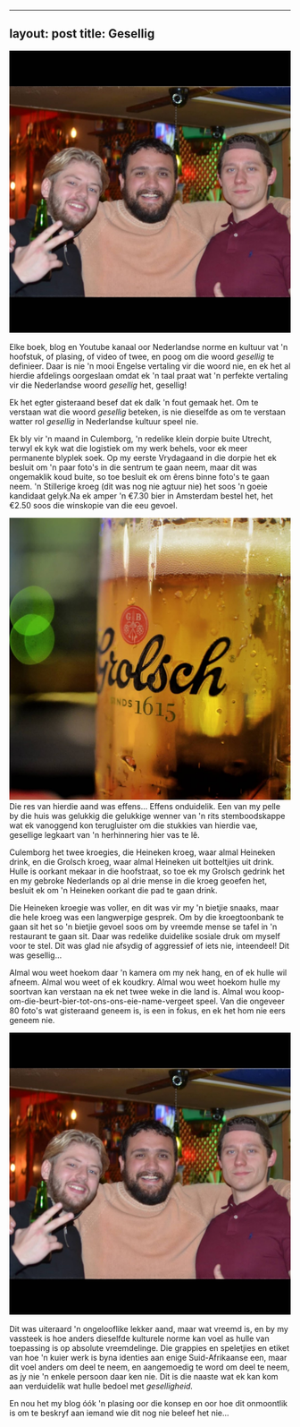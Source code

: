 
---
layout: post
title: Gesellig
---



![Om nuwe vriende te maak is nie opsioneel nie](/images/2021-12-08-gesellig/gesellig-2.jpg)


Elke boek, blog en Youtube kanaal oor Nederlandse norme en kultuur vat
'n hoofstuk, of plasing, of video of twee, en poog om die woord
*gesellig* te definieer. Daar is nie 'n mooi Engelse vertaling vir die
woord nie, en ek het al hierdie afdelings oorgeslaan omdat ek 'n taal
praat wat 'n perfekte vertaling vir die Nederlandse woord *gesellig*
het, gesellig!

Ek het egter gisteraand besef dat ek dalk 'n fout gemaak het. Om te
verstaan wat die woord *gesellig* beteken, is nie dieselfde as om te
verstaan watter rol *gesellig* in Nederlandse kultuur speel nie.

Ek bly vir 'n maand in Culemborg, 'n redelike klein dorpie buite
Utrecht, terwyl ek kyk wat die logistiek om my werk behels, voor ek meer
permanente blyplek soek. Op my eerste Vrydagaand in die dorpie het ek
besluit om 'n paar foto's in die sentrum te gaan neem, maar dit was
ongemaklik koud buite, so toe besluit ek om êrens binne foto's te gaan
neem. 'n Stillerige kroeg (dit was nog nie agtuur nie) het soos 'n goeie
kandidaat gelyk.Na ek amper 'n €7.30 bier in Amsterdam bestel het, het
€2.50 soos die winskopie van die eeu gevoel.

![My eerste bier in 'n Nederlandse kroeg](/images/2021-12-08-gesellig/gesellig-1.jpg)
Die res van hierdie aand was effens... Effens onduidelik. Een van my
pelle by die huis was gelukkig die gelukkige wenner van 'n rits
stemboodskappe wat ek vanoggend kon terugluister om die stukkies van
hierdie vae, gesellige legkaart van 'n herhinnering hier vas te lê.

Culemborg het twee kroegies, die Heineken kroeg, waar almal Heineken
drink, en die Grolsch kroeg, waar almal Heineken uit botteltjies uit
drink. Hulle is oorkant mekaar in die hoofstraat, so toe ek my Grolsch
gedrink het en my gebroke Nederlands op al drie mense in die kroeg
geoefen het, besluit ek om 'n Heineken oorkant die pad te gaan drink.

Die Heineken kroegie was voller, en dit was vir my 'n bietjie snaaks,
maar die hele kroeg was een langwerpige gesprek. Om by die kroegtoonbank
te gaan sit het so 'n bietjie gevoel soos om by vreemde mense se tafel
in 'n restaurant te gaan sit. Daar was redelike duidelike sosiale druk
om myself voor te stel. Dit was glad nie afsydig of aggressief of iets
nie, inteendeel! Dit was gesellig...

Almal wou weet hoekom daar 'n kamera om my nek hang, en of ek hulle wil
afneem. Almal wou weet of ek koudkry. Almal wou weet hoekom hulle my
soortvan kan verstaan na ek net twee weke in die land is. Almal wou
koop-om-die-beurt-bier-tot-ons-ons-eie-name-vergeet speel. Van die
ongeveer 80 foto's wat gisteraand geneem is, is een in fokus, en ek het
hom nie eers geneem nie.

![Om nuwe vriende te maak is nie opsioneel nie](/images/2021-12-08-gesellig/gesellig-2.jpg)

Dit was uiteraard 'n ongelooflike lekker aand, maar wat vreemd is, en by
my vassteek is hoe anders dieselfde kulturele norme kan voel as hulle
van toepassing is op absolute vreemdelinge. Die grappies en speletjies
en etiket van hoe 'n kuier werk is byna identies aan enige
Suid-Afrikaanse een, maar dit voel anders om deel te neem, en
aangemoedig te word om deel te neem, as jy nie 'n enkele persoon daar
ken nie. Dit is die naaste wat ek kan kom aan verduidelik wat hulle
bedoel met *geselligheid.*

En nou het my blog óók 'n plasing oor die konsep en oor hoe dit
onmoontlik is om te beskryf aan iemand wie dit nog nie beleef het nie...
